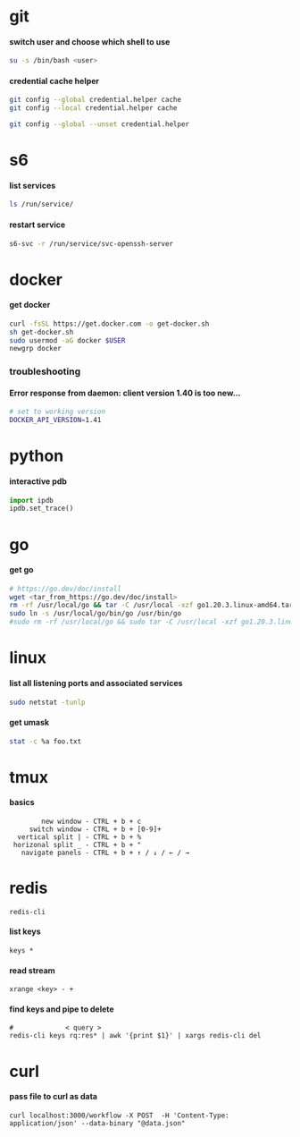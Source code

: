 # git
#### switch user and choose which shell to use
```bash
su -s /bin/bash <user>
```
#### credential cache helper
```bash
git config --global credential.helper cache
git config --local credential.helper cache

git config --global --unset credential.helper
```

# s6
#### list services
```bash
ls /run/service/
```
#### restart service
```bash
s6-svc -r /run/service/svc-openssh-server
```

# docker
#### get docker
```bash
curl -fsSL https://get.docker.com -o get-docker.sh
sh get-docker.sh
sudo usermod -aG docker $USER
newgrp docker
```
### troubleshooting
#### Error response from daemon: client version 1.40 is too new...
```bash
# set to working version
DOCKER_API_VERSION=1.41
```
# python
#### interactive pdb
```python
import ipdb
ipdb.set_trace()
```

# go
#### get go
```bash
# https://go.dev/doc/install
wget <tar_from_https://go.dev/doc/install>
rm -rf /usr/local/go && tar -C /usr/local -xzf go1.20.3.linux-amd64.tar.gz
sudo ln -s /usr/local/go/bin/go /usr/bin/go
#sudo rm -rf /usr/local/go && sudo tar -C /usr/local -xzf go1.20.3.linux-amd64.tar.gz
```

# linux
#### list all listening ports and associated services
```bash
sudo netstat -tunlp
```
#### get umask
```bash
stat -c %a foo.txt
```

# tmux
#### basics
```
        new window - CTRL + b + c
     switch window - CTRL + b + [0-9]+
  vertical split | - CTRL + b + %
 horizonal split _ - CTRL + b + "
   navigate panels - CTRL + b + ↑ / ↓ / ← / →
```

# redis
```
redis-cli
```
#### list keys
```
keys * 
```
#### read stream
```
xrange <key> - + 
```
#### find keys and pipe to delete
```
#             < query >
redis-cli keys rq:res* | awk '{print $1}' | xargs redis-cli del
```

# curl
#### pass file to curl as data
```
curl localhost:3000/workflow -X POST  -H 'Content-Type: application/json' --data-binary "@data.json"
```
